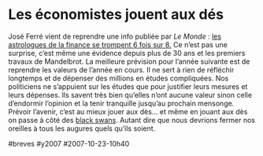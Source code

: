 # Les économistes jouent aux dés

José Ferré vient de reprendre une info publiée par *Le Monde* : [les astrologues de la finance se trompent 6 fois sur 8.](http://carnetsdenuit.typepad.com/carnets_de_nuit/2007/10/les-astrologues.html) Ce n’est pas une surprise, c’est même une évidence depuis plus de 30 ans et les premiers travaux de Mandelbrot. La meilleure prévision pour l’année suivante est de reprendre les valeurs de l’année en cours. Il ne sert à rien de réfléchir longtemps et de dépenser des millions en études compliquées. Nos politiciens ne s’appuient sur les études que pour justifier leurs mesures et leurs dépenses. Ils savent très bien qu’elles n’ont aucune valeur sinon celle d’endormir l’opinion et la tenir tranquille jusqu’au prochain mensonge. Prévoir l’avenir, c’est au mieux jouer aux dès… et même en jouant aux dès on passe à côté des [black swans](../9/conversation-avec-taleb.md). Autant dire que nous devrions fermer nos oreilles à tous les augures quels qu’ils soient.

#breves #y2007 #2007-10-23-10h40
